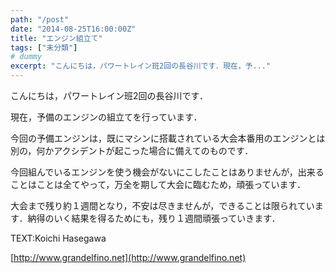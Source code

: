 ```yaml
---
path: "/post"
date: "2014-08-25T16:00:00Z"
title: "エンジン組立て"
tags: ["未分類"]
# dummy
excerpt: "こんにちは，パワートレイン班2回の長谷川です．現在，予..."
---
```




[](25-1.jpg)

こんにちは，パワートレイン班2回の長谷川です．

現在，予備のエンジンの組立てを行っています．

今回の予備エンジンは，既にマシンに搭載されている大会本番用のエンジンとは別の，何かアクシデントが起こった場合に備えてのものです．

今回組んでいるエンジンを使う機会がないにこしたことはありませんが，出来ることはことは全てやって，万全を期して大会に臨むため，頑張っています．

大会まで残り約１週間となり，不安は尽きませんが，できることは限られています．納得のいく結果を得るためにも，残り１週間頑張っていきます．

TEXT:Koichi Hasegawa

[http://www.grandelfino.net](http://www.grandelfino.net)

